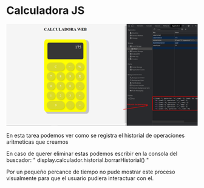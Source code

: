 # Calculadora JS

![esta es la calculadora web](calculadora.png)

En esta tarea podemos ver como se registra el historial de operaciones aritmeticas que creamos

En caso de querer eliminar estas podemos escribir en la consola del buscador: " display.calculador.historial.borrarHistorial() "

Por un pequeño percance de tiempo no pude mostrar este proceso visualmente para que el usuario pudiera interactuar con el.
